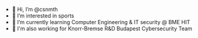 - 👋 Hi, I’m @csnmth
- 👀 I’m interested in sports
- 🌱 I’m currently learning Computer Engineering & IT security @ BME HIT
- 🌱 I'm also working for Knorr-Bremse R&D Budapest Cybersecurity Team
